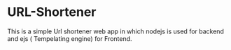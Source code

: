 # URL-Shortener
This is a simple Url shortener web app in which nodejs is used for backend and ejs ( Tempelating engine) for Frontend.

